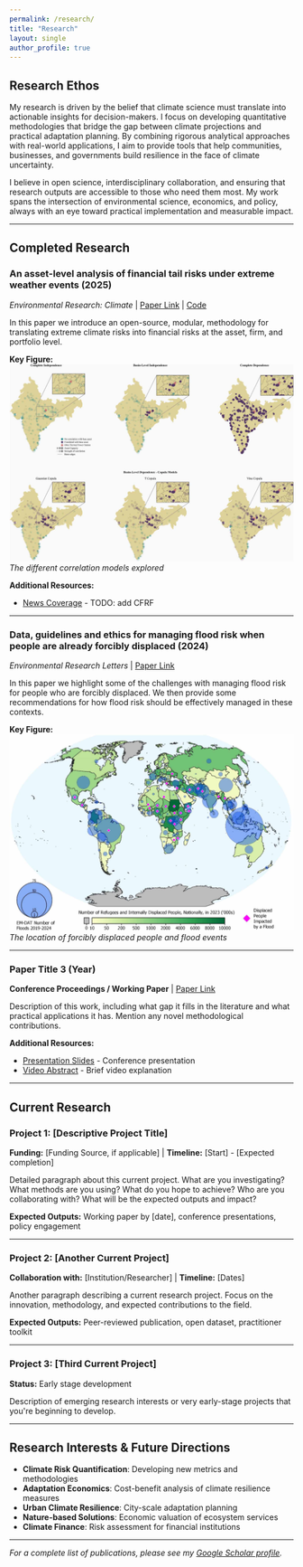 ```yaml
---
permalink: /research/
title: "Research"
layout: single
author_profile: true
---
```


## Research Ethos

My research is driven by the belief that climate science must translate into actionable insights for decision-makers. I focus on developing quantitative methodologies that bridge the gap between climate projections and practical adaptation planning. By combining rigorous analytical approaches with real-world applications, I aim to provide tools that help communities, businesses, and governments build resilience in the face of climate uncertainty.

I believe in open science, interdisciplinary collaboration, and ensuring that research outputs are accessible to those who need them most. My work spans the intersection of environmental science, economics, and policy, always with an eye toward practical implementation and measurable impact.

---

## Completed Research

### An asset-level analysis of financial tail risks under extreme weather events (2025)
*Environmental Research: Climate* | [Paper Link](https://iopscience.iop.org/article/10.1088/2752-5295/addf6f) | [Code](https://github.com/rubenkerkhofs/PRISK)

In this paper we introduce an open-source, modular, methodology for translating extreme climate risks into financial risks at the asset, firm, and portfolio level.

**Key Figure:**
![Correlation models explored](/assets/images/correlation_figure.jpg)
*The different correlation models explored*

**Additional Resources:**
- [News Coverage](#) - TODO: add CFRF

---

### Data, guidelines and ethics for managing flood risk when people are already forcibly displaced (2024)
*Environmental Research Letters* | [Paper Link](https://iopscience.iop.org/article/10.1088/1748-9326/ad9e06/meta)

In this paper we highlight some of the challenges with managing flood risk for people who are forcibly displaced. We then provide some recommendations for how flood risk should be effectively managed in these contexts.

**Key Figure:**
![Global map of forcibly displaced people and flood events](/assets/images/global_refugee_map.jpg)
*The location of forcibly displaced people and flood events*

---

### Paper Title 3 (Year)
**Conference Proceedings / Working Paper** | [Paper Link](#)

Description of this work, including what gap it fills in the literature and what practical applications it has. Mention any novel methodological contributions.

**Additional Resources:**
- [Presentation Slides](#) - Conference presentation
- [Video Abstract](#) - Brief video explanation

---

## Current Research

### Project 1: [Descriptive Project Title]
**Funding:** [Funding Source, if applicable] | **Timeline:** [Start] - [Expected completion]

Detailed paragraph about this current project. What are you investigating? What methods are you using? What do you hope to achieve? Who are you collaborating with? What will be the expected outputs and impact?

**Expected Outputs:** Working paper by [date], conference presentations, policy engagement

---

### Project 2: [Another Current Project]
**Collaboration with:** [Institution/Researcher] | **Timeline:** [Dates]

Another paragraph describing a current research project. Focus on the innovation, methodology, and expected contributions to the field.

**Expected Outputs:** Peer-reviewed publication, open dataset, practitioner toolkit

---

### Project 3: [Third Current Project]
**Status:** Early stage development

Description of emerging research interests or very early-stage projects that you're beginning to develop.

---

## Research Interests & Future Directions

- **Climate Risk Quantification**: Developing new metrics and methodologies
- **Adaptation Economics**: Cost-benefit analysis of climate resilience measures  
- **Urban Climate Resilience**: City-scale adaptation planning
- **Nature-based Solutions**: Economic valuation of ecosystem services
- **Climate Finance**: Risk assessment for financial institutions

---

*For a complete list of publications, please see my [Google Scholar profile](https://scholar.google.com/citations?user=6WUwIfQAAAAJ&hl=en).*